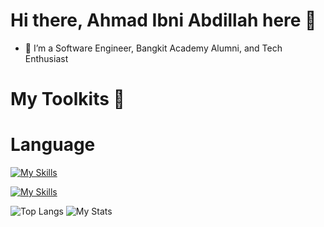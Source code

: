 # Hi there, Ahmad Ibni Abdillah here 👋

- 🔭 I’m a Software Engineer, Bangkit Academy Alumni, and Tech Enthusiast

# My Toolkits :wrench:
# Language
[![My Skills](https://skillicons.dev/icons?i=js,php)](https://skillicons.dev)

[![My Skills](https://skillicons.dev/icons?i=js,php,tailwind,bootstrap,react,nextjs,nodejs,express,laravel,mysql,mongodb,sqlite,firebase,figma,git)](https://skillicons.dev)


![Top Langs](https://github-readme-stats.vercel.app/api/top-langs/?username=ahmadibni&layout=compact) 
![My Stats](https://github-readme-stats.vercel.app/api?username=ahmadibni&show_icons=true&theme=default#gh-light-mode-only)
<!--
**ahmadibni/ahmadibni** is a ✨ _special_ ✨ repository because its `README.md` (this file) appears on your GitHub profile.

Here are some ideas to get you started:

- 🔭 I’m currently working on Software Engineer...
- 🌱 I’m currently learning MERN Stack and Flutter...
- 👯 I’m looking to collaborate on ...
- 🤔 I’m looking for help with ...
- 💬 Ask me about ...
- 📫 How to reach me: ...
- 😄 Pronouns: ...
- ⚡ Fun fact: ...
-->
